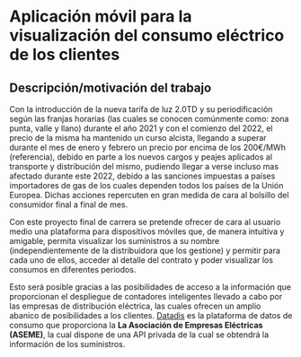 # Aplicación móvil para la visualización del consumo eléctrico de los clientes

## Descripción/motivación del trabajo

Con la introducción de la nueva tarifa de luz 2.0TD y su periodificación según las franjas horarias (las cuales se conocen comúnmente como: zona punta, valle y llano) durante el año 2021 y con el comienzo del 2022, el precio de la misma ha mantenido un curso alcista, llegando a superar durante el mes de enero y febrero un precio por encima de los 200€/MWh (referencia), debido en parte a los nuevos cargos y peajes aplicados al transporte y distribución del mismo, pudiendo llegar a verse incluso mas afectado durante este 2022, debido a las sanciones impuestas a países importadores de gas de los cuales dependen todos los países de la Unión Europea. Dichas acciones repercuten en gran medida de cara al bolsillo del consumidor final a final de mes.

Con este proyecto final de carrera se pretende ofrecer de cara al usuario medio una plataforma para dispositivos móviles que, de manera intuitiva y amigable, permita visualizar los suministros a su nombre (independientemente de la distribuidora que los gestione) y permitir para cada uno de ellos, acceder al detalle del contrato y poder visualizar los consumos en diferentes periodos.

Esto será posible gracias a las posibilidades de acceso a la información que proporcionan el despliegue de contadores inteligentes llevado a cabo por las empresas de distribución eléctrica, las cuales ofrecen un amplio abanico de posibilidades a los clientes. [Datadis](https://datadis.es) es la plataforma de datos de consumo que proporciona la **La Asociación de Empresas Eléctricas (ASEME)**, la cual dispone de una API privada de la cual se obtendrá la información de los suministros.
